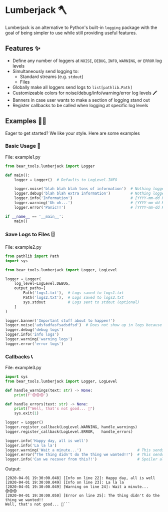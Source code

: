 # Lumberjack 🪓

Lumberjack is an alternative to Python's built-in `logging` package with the goal of being simpler to use while still providing useful features.

## Features ✨

- Define any number of loggers at `NOISE`, `DEBUG`, `INFO`, `WARNING`, or `ERROR` log levels
- Simultaneously send logging to:
  - Standard streams (e.g. `stdout`)
  - Files
- Globally make all loggers send logs to `list[pathlib.Path]`
- Customizeable colors for noise/debug/info/warning/error log levels 🖍️
- Banners in case user wants to make a section of logging stand out
- Register callbacks to be called when logging at specific log levels

## Examples 👨‍💻

Eager to get started? We like your style. Here are some examples

### Basic Usage 🍼

File: example1.py

```python
from bear_tools.lumberjack import Logger

def main():
    logger = Logger()  # Defaults to LogLevel.INFO

    logger.noise('blah blah blah tons of information')  # Nothing logged because log level is INFO
    logger.debug('blah blah extra information')         # Nothing logged because log level is INFO
    logger.info('Information')                          # [YYYY-mm-dd HH:MM:SS.f] [Info in example.main:9]: Information
    logger.warning('Uh oh...')                          # [YYYY-mm-dd HH:MM:SS.f] [Warning in example.main:10]: Uh oh...
    logger.error('Panic!!')                             # [YYYY-mm-dd HH:MM:SS.f] [Error in example.main:11]: Panic!!

if __name__ == '__main__':
    main()
```

### Save Logs to Files 🗄️

File: example2.py

```python
from pathlib import Path
import sys

from bear_tools.lumberjack import Logger, LogLevel

logger = Logger(
    log_level=LogLevel.DEBUG,
    output_paths=[
        Path('logs1.txt'),  # Logs saved to logs1.txt
        Path('logs2.txt'),  # Logs saved to logs2.txt
        sys.stdout          # Logs sent to stdout (optional)
    ]
)

logger.banner('Important stuff about to happen!')
logger.noise('adsfadfasfsadsdfsd')  # Does not show up in logs because log level is DEBUG
logger.debug('debug logs')
logger.info('info logs')
logger.warning('warning logs')
logger.error('error logs')
```

### Callbacks 📞

File: example3.py

```python
import sys
from bear_tools.lumberjack import Logger, LogLevel

def handle_warnings(text: str) -> None:
    print(f'😨😨😨')

def handle_errors(text: str) -> None:
    print(f"Well, that's not good... 🤮")
    sys.exit(1)

logger = Logger()
logger.register_callback(LogLevel.WARNING, handle_warnings)
logger.register_callback(LogLevel.ERROR,   handle_errors)

logger.info('Happy day, all is well')
logger.info('La la la')
logger.warning('Wait a minute...')                         # This sends logs to handle_warning
logger.error("The thing didn't do the thing we wanted!!")  # This sends logs to handle_error
logger.info('Can we recover from this?!')                  # Spoiler alert: No, we never reach this code
```

Output:

```text
[2020-04-01 19:30:00.048] [Info on line 22]: Happy day, all is well
[2020-04-01 19:30:00.049] [Info on line 23]: La la la
[2020-04-01 19:30:00.049] [Warning on line 24]: Wait a minute...
😨😨😨
[2020-04-01 19:30:00.050] [Error on line 25]: The thing didn't do the thing we wanted!!
Well, that's not good... 🤮```
